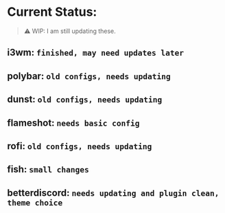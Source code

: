 

# Current Status:
> ⚠️ WIP: I am still updating these.
## i3wm: `finished, may need updates later`
## polybar: `old configs, needs updating`
## dunst: `old configs, needs updating`
## flameshot: `needs basic config`
## rofi: `old configs, needs updating`
## fish: `small changes`
## betterdiscord: `needs updating and plugin clean, theme choice`